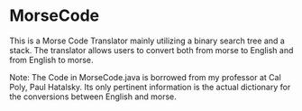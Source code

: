 # MorseCode

This is a Morse Code Translator mainly utilizing a binary search tree and a stack. The translator allows users to convert both from morse to English
and from English to morse.

Note: The Code in MorseCode.java is borrowed from my professor at Cal Poly, Paul Hatalsky. Its only pertinent information is the actual dictionary for
the conversions between English and morse. 
